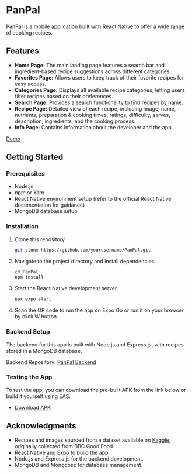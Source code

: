 # PanPal

PanPal is a mobile application built with React Native to offer a wide range of cooking recipes.

## Features

- **Home Page:** The main landing page features a search bar and ingredient-based recipe suggestions across different categories.
- **Favorites Page:** Allows users to keep track of their favorite recipes for easy access.
- **Categories Page:** Displays all available recipe categories, letting users filter recipes based on their preferences.
- **Search Page:** Provides a search functionality to find recipes by name.
- **Recipe Page:** Detailed view of each recipe, including image, name, nutrients, preparation & cooking times, ratings, difficulty, serves, description, ingredients, and the cooking process.
- **Info Page:** Contains information about the developer and the app.

[Demo](preview/preview.gif)

## Getting Started

### Prerequisites

- Node.js
- npm or Yarn
- React Native environment setup (refer to the official React Native documentation for guidance)
- MongoDB database setup

### Installation

1. Clone this repository.
    ```sh
    git clone https://github.com/yourusername/PanPal.git
    ```
2. Navigate to the project directory and install dependencies.
    ```sh
    cd PanPal
    npm install
    ```
3. Start the React Native development server.
    ```sh
    npx expo start
    ```
4. Scan the QR code to run the app on Expo Go or run it on your browser by click W button.

### Backend Setup

The backend for this app is built with Node.js and Express.js, with recipes stored in a MongoDB database.

Backend Repository: [PanPal Backend](https://github.com/MohamadHajjRabee/PanPal-backend)

### Testing the App

To test the app, you can download the pre-built APK from the link below or build it yourself using EAS.

- [Download APK](https://expo.dev/artifacts/eas/sepaK43fbWXtohfwXXexvU.apk)

## Acknowledgments

- Recipes and images sourced from a dataset available on [Kaggle](https://www.kaggle.com/datasets/crispen5gar/recipes3k), originally collected from BBC Good Food.
- React Native and Expo to build the app.
- Node.js and Express.js for the backend development.
- MongoDB and Mongoose for database management.
